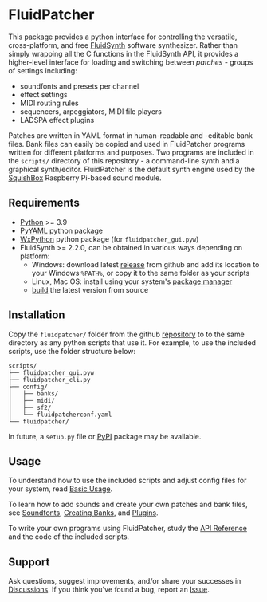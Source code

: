 # FluidPatcher

This package provides a python interface for controlling the versatile, cross-platform, and free [FluidSynth](https://www.fluidsynth.org) software synthesizer. Rather than simply wrapping all the C functions in the FluidSynth API, it provides a higher-level interface for loading and switching between *patches* - groups of settings including:

* soundfonts and presets per channel
* effect settings
* MIDI routing rules
* sequencers, arpeggiators, MIDI file players
* LADSPA effect plugins

Patches are written in YAML format in human-readable and -editable bank files. Bank files can easily be copied and used in FluidPatcher programs written for different platforms and purposes. Two programs are included in the `scripts/` directory of this repository - a command-line synth and a graphical synth/editor. FluidPatcher is the default synth engine used by the [SquishBox](https://geekfunklabs.com/products/squishbox) Raspberry Pi-based sound module.

## Requirements

* [Python](https://python.org/downloads/) >= 3.9
* [PyYAML](https://pypi.org/project/PyYAML/) python package
* [WxPython](https://wxpython.org/pages/downloads/) python package (for `fluidpatcher_gui.pyw`)
* FluidSynth >= 2.2.0, can be obtained in various ways depending on platform:
    * Windows: download latest [release](https://github.com/FluidSynth/fluidsynth/releases) from github and add its location to your Windows `%PATH%`, or copy it to the same folder as your scripts
    * Linux, Mac OS: install using your system's [package manager](https://github.com/FluidSynth/fluidsynth/wiki/Download)
    * [build](https://github.com/FluidSynth/fluidsynth/wiki/BuildingWithCMake) the latest version from source

## Installation

Copy the `fluidpatcher/` folder from the github [repository](https://github.com/GeekFunkLabs/fluidpatcher) to to the same directory as any python scripts that use it. For example, to use the included scripts, use the folder structure below:

```shell
scripts/
├── fluidpatcher_gui.pyw
├── fluidpatcher_cli.py
├── config/
│   ├── banks/
│   ├── midi/
│   ├── sf2/
│   └── fluidpatcherconf.yaml
└── fluidpatcher/
```
	
In future, a `setup.py` file or [PyPI](https://pypi.org) package may be available.

## Usage

To understand how to use the included scripts and adjust config files for your system, read [Basic Usage](basic_usage.md).

To learn how to add sounds and create your own patches and bank files, see [Soundfonts](soundfonts.md), [Creating Banks](bank_files.md), and [Plugins](ladspa_plugins.md).

To write your own programs using FluidPatcher, study the [API Reference](api_reference.md) and the code of the included scripts.

## Support

Ask questions, suggest improvements, and/or share your successes in [Discussions](github.com/GeekFunkLabs/fluidpatcher/discussions). If you think you've found a bug, report an [Issue](github.com/GeekFunkLabs/fluidpatcher/issues).
